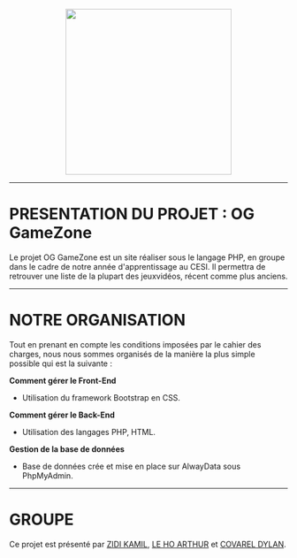 <p align="center">
  <img src="image\logoOG.png" width=300/>
</p>

------------------------------------------------------------------------------------------------------------

# PRESENTATION DU PROJET : OG GameZone 
Le projet OG GameZone est un site réaliser sous le langage PHP, en groupe dans le cadre de notre année d'apprentissage au CESI.
Il permettra de retrouver une liste de la plupart des jeuxvidéos, récent comme plus anciens.

------------------------------------------------------------------------------------------------------------

# NOTRE ORGANISATION
Tout en prenant en compte les conditions imposées par le cahier des charges, nous nous sommes organisés de la manière la plus simple possible qui est la suivante : 

__Comment gérer le Front-End__
+ Utilisation du framework Bootstrap en CSS.

__Comment gérer le Back-End__
+ Utilisation des langages PHP, HTML. 
  
__Gestion de la base de données__
+ Base de données crée et mise en place sur AlwayData sous PhpMyAdmin.

------------------------------------------------------------------------------------------------------------

# GROUPE
Ce projet est présenté par [ZIDI KAMIL](https://github.com/Ka-2000), [LE HO ARTHUR](https://github.com/ArthurLEHO) et [COVAREL DYLAN](https://github.com/DylanCOVAREL).
